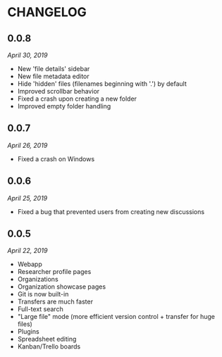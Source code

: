 
# CHANGELOG

## 0.0.8

*April 30, 2019*

- New 'file details' sidebar
- New file metadata editor
- Hide 'hidden' files (filenames beginning with '.') by default
- Improved scrollbar behavior
- Fixed a crash upon creating a new folder
- Improved empty folder handling

## 0.0.7

*April 26, 2019*

- Fixed a crash on Windows

## 0.0.6

*April 25, 2019*

- Fixed a bug that prevented users from creating new discussions

## 0.0.5

*April 22, 2019*

- Webapp
- Researcher profile pages
- Organizations
- Organization showcase pages
- Git is now built-in
- Transfers are much faster
- Full-text search
- "Large file" mode (more efficient version control + transfer for huge files)
- Plugins
- Spreadsheet editing
- Kanban/Trello boards




